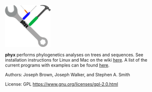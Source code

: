 <img src="logo.png" alt="phyx logo" width=150px/> 

**phyx** performs phylogenetics analyses on trees and sequences. See installation instructions for Linux and Mac on the wiki [here](https://github.com/FePhyFoFum/phyx/wiki/Installation). A list of the current programs with examples can be found [here](https://github.com/FePhyFoFum/phyx/wiki/Program-list).

Authors: Joseph Brown, Joseph Walker, and Stephen A. Smith

License: GPL https://www.gnu.org/licenses/gpl-2.0.html
